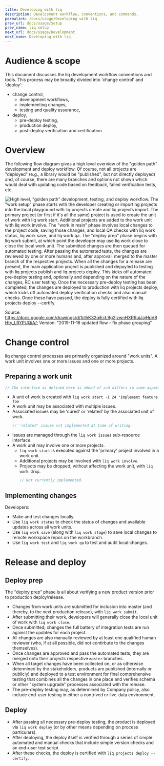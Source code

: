 ```yaml
---
title: Developing with liq
description: Development workflow, conventions, and commands.
permalink: /docs/usage/Developing with liq
prev_url: docs/usage/Setup
prev_name: liq setup
next_url: docs/usage/Development
next_name: Developing with liq
---
```


# Audience & scope

This document discusses the liq development workflow conventions and tools. This process may be broadly divided into 'change control' and 'deploy':

* change control,
  * development workflows,
  * implementing changes,
  * testing and quality assurance,
* deploy,
  * pre-deploy testing,
  * production deploy,
  * post-deploy verification and certification.

# Overview

The following flow diagram gives a high level overview of the "golden path" development and deploy workflow. Of course, not all projects are "deployed" (e.g., a library would be "published", but not directly deployed) and, of course, there are many branches and options not shown which would deal with updating code based on feedback, failed verification tests, etc.

![High level, "golden path" development, testing, and deploy workflow. The "work setup" phase starts with the developer creating or importing projects into the local playground with `liq projects create` and `liq projects import`. The primary project (or first if it's all the same) project is used to create the unit of work with `liq work start`. Additional projects are added to the work unit with `liq work involve`. The "work in main" phase involves local changes to the project code, saving those changes, and local QA checks with `liq work status`, `liq work save`, and `liq work qa`. The "deploy prep" phase begins with `liq work submit`, at which point the developer may use `liq work close` to close the local work unit. The submitted changes are then queued for automated testing. After passing the automated tests, the changes are reviewed by one or more humans and, after approval, merged to the `master` branch of the respective projects. When all the changes for a release are present, the main application project is published and depoyled to testing with `liq projects publish` and `liq projects deploy`. This kicks off automated pre-deploy testing and, optionally and depending on the nature of the changes, RC user testing. Once the necessary pre-deploy testing has been completed, the changes are deployed to production with `liq projects deploy`, which kicks off automated deploy verification checks and also manual checks. Once these have passed, the deploy is fully certified with `liq projects deploy --certify`.](./liq%20Change%20Control%20Flow.svg)

Source: https://docs.google.com/drawings/d/1dlhK32qiEcLBg2jzwnHXRRujJajHpV8Hty_LRYPUQiA/; Version: "2019-11-18 updated flow - fix phase grouping"

# Change control

liq change control processes are primarily organized around "work units". A work unit involves one or more issues and one or more projects.

## Preparing a work unit

```js
// The interface as defined here is ahead of and differs in some aspects from the interface as implemented at the time of writing. Refer to `liq work help` for current state.
```

* A unit of work is created with
  `liq work start -i 24 "implement feature foo`
* A work unit may be associated with multiple issues.
* Associated issues may be 'cured' or 'related' by the associated unit of work.
  ```js
  // 'related' issues not implemented at time of writing.
  ```
* Issues are managed through the `liq work issues` sub-resource interface.
* A work unit may involve one or more projects.
  * `liq work start` is executed against the 'primary' project involved in a work unit.
  * Additional projects may be involved with `liq work involve`.
  * Projects may be dropped, without affecting the work unit, with `liq work drop`.
    ```js
    // Not currently implemented.
    ```

## Implementing changes

Developers:

* Make and test changes locally.
* Use `liq work status` to check the status of changes and available updates across all work units.
* Use `liq work save` (along with `liq work stage`) to save local changes to remote workspace repos on the workbranch.
* Use `liq work test` and `liq work qa` to test and audit local changes.

# Release and deploy

## Deploy prep

The "deploy prep" phase is all about verifying a new product version prior to production deploy/release.

* Changes from work units are submitted for inclusion into master (and thereby, to the next production release), with `liq work submit`.
* After submitting their work, developers will generally close the local unit of work with `liq work close`.
* Once submitted, changes the full battery of integration tests are run against the updates for each project.
* All changes are also manually reviewed by at least one qualified human reviewer (who, if at all possible, did not contirbute to the changes themselves).
* Once changes are approved and pass the automated tests, they are merged onto their projects respective `master` branches.
* When all target changes have been collected on, or as otherwise determined by the stakeholders, products are published (internally or publicly) and deployed to a test environment for final comprehensive testing that combines all the changes in one place and verifies schema or other "system upgrade" processes associated with the release.
* The pre-deploy testing may, as determined by Company policy, also include end-user testing in either a contrived or live-data environment.

## Deploy

* After passing all necessary pre-deploy testing, the product is deployed via `liq work deploy` (or by other means depending on process particulars).
* After deploying, the deploy itself is verified through a series of simple automated and manual checks that include simple version checks and an end-user test script.
* After these checks, the deploy is certified with `liq projects deploy --certify`.

